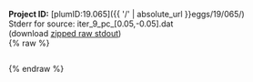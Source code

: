 **Project ID:** [plumID:19.065]({{ '/' | absolute_url }}eggs/19/065/)  
Stderr for source:  iter_9_pc_[0.05,-0.05].dat   
(download [zipped raw stdout](iter_9_pc_[0.05,-0.05].dat.plumed_master.stdout.txt.zip))  
{% raw %}
<pre>
</pre>
{% endraw %}
